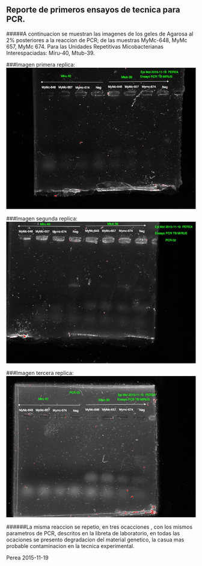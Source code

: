 ## Reporte de primeros ensayos de tecnica para PCR.


#####A continuacion se muestran las imagenes  de los geles  de Agarosa al 2%  posteriores a la reaccion de PCR; de las muestras MyMc-648, MyMc 657, MyMc 674. Para las Unidades Repetitivas Micobacterianas Interespaciadas: Miru-40, Mtub-39. 

###Imagen primera replica: 
![alt text](https://github.com/RicardoPJ/Ensayos_PCR/blob/master/PCR/PCR01.jpg)

###Imagen segunda  replica: 
![alt text](https://github.com/RicardoPJ/Ensayos_PCR/blob/master/PCR/PCR02.jpg)

###Imagen tercera replica: 
![alt text](https://github.com/RicardoPJ/Ensayos_PCR/blob/master/PCR/PCR03.jpg)

######La misma reaccion se repetio, en tres ocacciones , con los mismos parametros de PCR, descritos en la libreta de laboratorio, en todas las ocaciones se presento degradacion del material genetico, la casua mas probable contaminacion en la tecnica experimental.

Perea 2015-11-19
